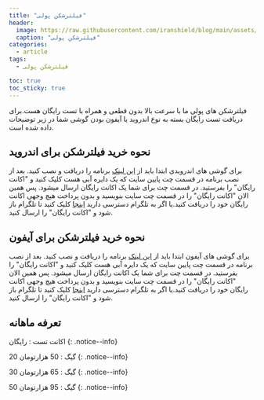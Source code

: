 ```yaml
---
title: "فیلترشکن پولی"
header:
  image: https://raw.githubusercontent.com/iranshield/blog/main/assets/images/antifilter.jpg
  caption: "فیلترشکن پولی"
categories:
  - article
tags:
  - فیلترشکن پولی

toc: true
toc_sticky: true
---
```

فیلترشکن های پولی ما با سرعت بالا بدون قطعی و همراه با تست رایگان هست.برای دریافت تست رایگان بسته به نوع اندروید یا آیفون بودن گوشی شما در زیر توضیحات داده شده است.


## نحوه خرید فیلترشکن برای اندروید
برای گوشی های اندرویدی ابتدا باید از [این لینک](https://github.com/2dust/v2rayNG/releases/download/1.8.5/v2rayNG_1.8.5_arm64-v8a.apk) برنامه را دریافت و نصب کنید.
بعد از نصب برنامه در قسمت چت پایین سایت که یک دایره آبی هست کلیک کنید و "اکانت رایگان" را بفرستید.
در قسمت چت برای شما یک اکانت رایگان ارسال میشود.
پس همین الان "اکانت رایگان" را در قسمت چت سایت بنویسید و بدون پرداخت هیچ وجهی اکانت رایگان خود را دریافت کنید.یا اگر به تلگرام دسترسی دارید [اینجا](tg://resolve?domain=best_provpn) کلیک کنید تا تلگرام باز شود و "اکانت رایگان" را ارسال کنید.


## نحوه خرید فیلترشکن برای آیفون
برای گوشی های آیفون ابتدا باید از [این لینک](https://apps.apple.com/us/app/v2box-v2ray-client/id6446814690) برنامه را دریافت و نصب کنید.
بعد از نصب برنامه در قسمت چت پایین سایت که یک دایره آبی هست کلیک کنید و "اکانت رایگان" را بفرستید.
در قسمت چت برای شما یک اکانت رایگان ارسال میشود.
پس همین الان "اکانت رایگان" را در قسمت چت سایت بنویسید و بدون پرداخت هیچ وجهی اکانت رایگان خود را دریافت کنید.یا اگر به تلگرام دسترسی دارید [اینجا](tg://resolve?domain=best_provpn) کلیک کنید تا تلگرام باز شود و "اکانت رایگان" را ارسال کنید.

## تعرفه ماهانه

اکانت تست : رایگان
{: .notice--info}

20 گیگ : 50 هزارتومان
{: .notice--info}

30 گیگ : 65 هزارتومان
{: .notice--info}

50 گیگ : 95 هزارتومان
{: .notice--info}

